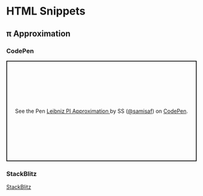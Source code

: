 # HTML Snippets
## π Approximation
### CodePen
<p class="codepen" data-height="265" data-theme-id="dark" data-default-tab="result" data-user="samisaf" data-slug-hash="eaOvva" style="height: 265px; box-sizing: border-box; display: flex; align-items: center; justify-content: center; border: 2px solid; margin: 1em 0; padding: 1em;" data-pen-title="Leibniz PI Approximation ">
  <span>See the Pen <a href="https://codepen.io/samisaf/pen/eaOvva/">
  Leibniz PI Approximation </a> by SS (<a href="https://codepen.io/samisaf">@samisaf</a>)
  on <a href="https://codepen.io">CodePen</a>.</span>
</p>
<script async src="https://static.codepen.io/assets/embed/ei.js"></script>

### StackBlitz
<a href="https://stackblitz.com/edit/pi-approximation?embed=1&file=index.ts&hideExplorer=1">StackBlitz</a>
